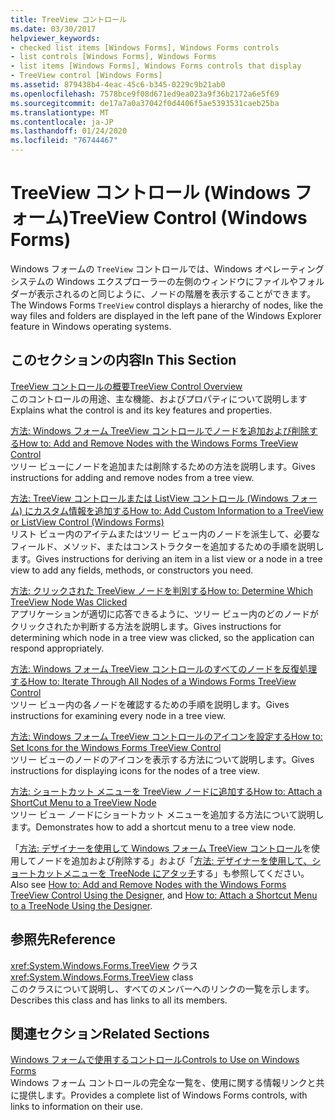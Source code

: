 ```yaml
---
title: TreeView コントロール
ms.date: 03/30/2017
helpviewer_keywords:
- checked list items [Windows Forms], Windows Forms controls
- list controls [Windows Forms], Windows Forms
- list items [Windows Forms], Windows Forms controls that display
- TreeView control [Windows Forms]
ms.assetid: 879438b4-4eac-45c6-b345-0229c9b21ab0
ms.openlocfilehash: 7578bce9f08d671ed9ea023a9f36b2172a6e5f69
ms.sourcegitcommit: de17a7a0a37042f0d4406f5ae5393531caeb25ba
ms.translationtype: MT
ms.contentlocale: ja-JP
ms.lasthandoff: 01/24/2020
ms.locfileid: "76744467"
---
```

# <a name="treeview-control-windows-forms"></a><span data-ttu-id="4c224-102">TreeView コントロール (Windows フォーム)</span><span class="sxs-lookup"><span data-stu-id="4c224-102">TreeView Control (Windows Forms)</span></span>
<span data-ttu-id="4c224-103">Windows フォームの `TreeView` コントロールでは、Windows オペレーティング システムの Windows エクスプローラーの左側のウィンドウにファイルやフォルダーが表示されるのと同じように、ノードの階層を表示することができます。</span><span class="sxs-lookup"><span data-stu-id="4c224-103">The Windows Forms `TreeView` control displays a hierarchy of nodes, like the way files and folders are displayed in the left pane of the Windows Explorer feature in Windows operating systems.</span></span>  
  
## <a name="in-this-section"></a><span data-ttu-id="4c224-104">このセクションの内容</span><span class="sxs-lookup"><span data-stu-id="4c224-104">In This Section</span></span>  
 [<span data-ttu-id="4c224-105">TreeView コントロールの概要</span><span class="sxs-lookup"><span data-stu-id="4c224-105">TreeView Control Overview</span></span>](treeview-control-overview-windows-forms.md)  
 <span data-ttu-id="4c224-106">このコントロールの用途、主な機能、およびプロパティについて説明します</span><span class="sxs-lookup"><span data-stu-id="4c224-106">Explains what the control is and its key features and properties.</span></span>  
  
 [<span data-ttu-id="4c224-107">方法: Windows フォーム TreeView コントロールでノードを追加および削除する</span><span class="sxs-lookup"><span data-stu-id="4c224-107">How to: Add and Remove Nodes with the Windows Forms TreeView Control</span></span>](how-to-add-and-remove-nodes-with-the-windows-forms-treeview-control.md)  
 <span data-ttu-id="4c224-108">ツリー ビューにノードを追加または削除するための方法を説明します。</span><span class="sxs-lookup"><span data-stu-id="4c224-108">Gives instructions for adding and remove nodes from a tree view.</span></span>  
  
 [<span data-ttu-id="4c224-109">方法: TreeView コントロールまたは ListView コントロール (Windows フォーム) にカスタム情報を追加する</span><span class="sxs-lookup"><span data-stu-id="4c224-109">How to: Add Custom Information to a TreeView or ListView Control (Windows Forms)</span></span>](add-custom-information-to-a-treeview-or-listview-control-wf.md)  
 <span data-ttu-id="4c224-110">リスト ビュー内のアイテムまたはツリー ビュー内のノードを派生して、必要なフィールド、メソッド、またはコンストラクターを追加するための手順を説明します。</span><span class="sxs-lookup"><span data-stu-id="4c224-110">Gives instructions for deriving an item in a list view or a node in a tree view to add any fields, methods, or constructors you need.</span></span>  
  
 [<span data-ttu-id="4c224-111">方法: クリックされた TreeView ノードを判別する</span><span class="sxs-lookup"><span data-stu-id="4c224-111">How to: Determine Which TreeView Node Was Clicked</span></span>](how-to-determine-which-treeview-node-was-clicked-windows-forms.md)  
 <span data-ttu-id="4c224-112">アプリケーションが適切に応答できるように、ツリー ビュー内のどのノードがクリックされたか判断する方法を説明します。</span><span class="sxs-lookup"><span data-stu-id="4c224-112">Gives instructions for determining which node in a tree view was clicked, so the application can respond appropriately.</span></span>  
  
 [<span data-ttu-id="4c224-113">方法: Windows フォーム TreeView コントロールのすべてのノードを反復処理する</span><span class="sxs-lookup"><span data-stu-id="4c224-113">How to: Iterate Through All Nodes of a Windows Forms TreeView Control</span></span>](how-to-iterate-through-all-nodes-of-a-windows-forms-treeview-control.md)  
 <span data-ttu-id="4c224-114">ツリー ビュー内の各ノードを確認するための手順を説明します。</span><span class="sxs-lookup"><span data-stu-id="4c224-114">Gives instructions for examining every node in a tree view.</span></span>  
  
 [<span data-ttu-id="4c224-115">方法: Windows フォーム TreeView コントロールのアイコンを設定する</span><span class="sxs-lookup"><span data-stu-id="4c224-115">How to: Set Icons for the Windows Forms TreeView Control</span></span>](how-to-set-icons-for-the-windows-forms-treeview-control.md)  
 <span data-ttu-id="4c224-116">ツリー ビューのノードのアイコンを表示する方法について説明します。</span><span class="sxs-lookup"><span data-stu-id="4c224-116">Gives instructions for displaying icons for the nodes of a tree view.</span></span>  
  
 [<span data-ttu-id="4c224-117">方法: ショートカット メニューを TreeView ノードに追加する</span><span class="sxs-lookup"><span data-stu-id="4c224-117">How to: Attach a ShortCut Menu to a TreeView Node</span></span>](how-to-attach-a-shortcut-menu-to-a-treeview-node.md)  
 <span data-ttu-id="4c224-118">ツリー ビュー ノードにショートカット メニューを追加する方法について説明します。</span><span class="sxs-lookup"><span data-stu-id="4c224-118">Demonstrates how to add a shortcut menu to a tree view node.</span></span>  

<span data-ttu-id="4c224-119">「[方法: デザイナーを使用して Windows フォーム TreeView コントロール](add-and-remove-nodes-with-wf-treeview-control-using-the-designer.md)を使用してノードを追加および削除する」および「[方法: デザイナーを使用して、ショートカットメニューを TreeNode にアタッチ](how-to-attach-a-shortcut-menu-to-a-treenode-using-the-designer.md)する」も参照してください。</span><span class="sxs-lookup"><span data-stu-id="4c224-119">Also see [How to: Add and Remove Nodes with the Windows Forms TreeView Control Using the Designer](add-and-remove-nodes-with-wf-treeview-control-using-the-designer.md), and [How to: Attach a Shortcut Menu to a TreeNode Using the Designer](how-to-attach-a-shortcut-menu-to-a-treenode-using-the-designer.md).</span></span>  
  
## <a name="reference"></a><span data-ttu-id="4c224-120">参照先</span><span class="sxs-lookup"><span data-stu-id="4c224-120">Reference</span></span>  
 <span data-ttu-id="4c224-121"><xref:System.Windows.Forms.TreeView> クラス</span><span class="sxs-lookup"><span data-stu-id="4c224-121"><xref:System.Windows.Forms.TreeView> class</span></span>  
 <span data-ttu-id="4c224-122">このクラスについて説明し、すべてのメンバーへのリンクの一覧を示します。</span><span class="sxs-lookup"><span data-stu-id="4c224-122">Describes this class and has links to all its members.</span></span>  
  
## <a name="related-sections"></a><span data-ttu-id="4c224-123">関連セクション</span><span class="sxs-lookup"><span data-stu-id="4c224-123">Related Sections</span></span>  
 [<span data-ttu-id="4c224-124">Windows フォームで使用するコントロール</span><span class="sxs-lookup"><span data-stu-id="4c224-124">Controls to Use on Windows Forms</span></span>](controls-to-use-on-windows-forms.md)  
 <span data-ttu-id="4c224-125">Windows フォーム コントロールの完全な一覧を、使用に関する情報リンクと共に提供します。</span><span class="sxs-lookup"><span data-stu-id="4c224-125">Provides a complete list of Windows Forms controls, with links to information on their use.</span></span>
